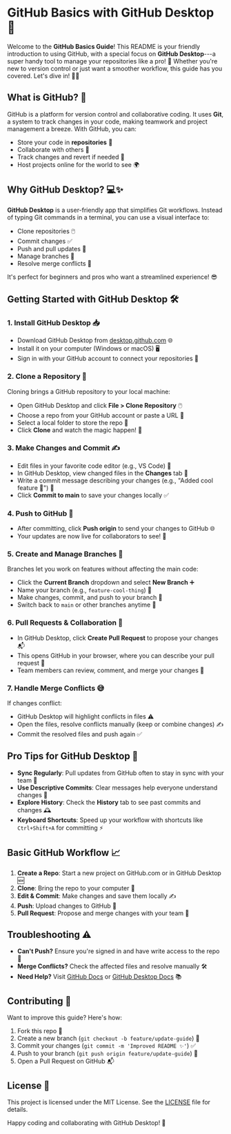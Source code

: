 GitHub Basics with GitHub Desktop 🚀
====================================

Welcome to the **GitHub Basics Guide**! This README is your friendly introduction to using GitHub, with a special focus on **GitHub Desktop**---a super handy tool to manage your repositories like a pro! 🌟 Whether you're new to version control or just want a smoother workflow, this guide has you covered. Let's dive in! 🏄‍♂️

What is GitHub? 🤔
------------------

GitHub is a platform for version control and collaborative coding. It uses **Git**, a system to track changes in your code, making teamwork and project management a breeze. With GitHub, you can:

-   Store your code in **repositories** 📂
-   Collaborate with others 👥
-   Track changes and revert if needed 🔄
-   Host projects online for the world to see 🌍

Why GitHub Desktop? 💻✨
-----------------------

**GitHub Desktop** is a user-friendly app that simplifies Git workflows. Instead of typing Git commands in a terminal, you can use a visual interface to:

-   Clone repositories 🖱️
-   Commit changes ✅
-   Push and pull updates 🚀
-   Manage branches 🌳
-   Resolve merge conflicts 🤝

It's perfect for beginners and pros who want a streamlined experience! 😎

Getting Started with GitHub Desktop 🛠️
---------------------------------------

### 1\. Install GitHub Desktop 📥

-   Download GitHub Desktop from [desktop.github.com](https://desktop.github.com/) 🌐
-   Install it on your computer (Windows or macOS) 🖥️
-   Sign in with your GitHub account to connect your repositories 🔗

### 2\. Clone a Repository 📂

Cloning brings a GitHub repository to your local machine:

-   Open GitHub Desktop and click **File > Clone Repository** 🖱️
-   Choose a repo from your GitHub account or paste a URL 🔗
-   Select a local folder to store the repo 📍
-   Click **Clone** and watch the magic happen! 🎉

### 3\. Make Changes and Commit ✍️

-   Edit files in your favorite code editor (e.g., VS Code) 📝
-   In GitHub Desktop, view changed files in the **Changes** tab 👀
-   Write a commit message describing your changes (e.g., "Added cool feature 🚀") 💬
-   Click **Commit to main** to save your changes locally ✅

### 4\. Push to GitHub 🚀

-   After committing, click **Push origin** to send your changes to GitHub 🌐
-   Your updates are now live for collaborators to see! 🎈

### 5\. Create and Manage Branches 🌳

Branches let you work on features without affecting the main code:

-   Click the **Current Branch** dropdown and select **New Branch** ➕
-   Name your branch (e.g., `feature-cool-thing`) 📛
-   Make changes, commit, and push to your branch 🚀
-   Switch back to `main` or other branches anytime 🔄

### 6\. Pull Requests & Collaboration 🤝

-   In GitHub Desktop, click **Create Pull Request** to propose your changes 📬
-   This opens GitHub in your browser, where you can describe your pull request 📜
-   Team members can review, comment, and merge your changes 🎉

### 7\. Handle Merge Conflicts 😅

If changes conflict:

-   GitHub Desktop will highlight conflicts in files ⚠️
-   Open the files, resolve conflicts manually (keep or combine changes) ✍️
-   Commit the resolved files and push again ✅

Pro Tips for GitHub Desktop 🌟
------------------------------

-   **Sync Regularly**: Pull updates from GitHub often to stay in sync with your team 🔄
-   **Use Descriptive Commits**: Clear messages help everyone understand changes 📝
-   **Explore History**: Check the **History** tab to see past commits and changes 🕰️
-   **Keyboard Shortcuts**: Speed up your workflow with shortcuts like `Ctrl+Shift+A` for committing ⚡

Basic GitHub Workflow 📈
------------------------

1.  **Create a Repo**: Start a new project on GitHub.com or in GitHub Desktop 🆕
2.  **Clone**: Bring the repo to your computer 📂
3.  **Edit & Commit**: Make changes and save them locally ✍️
4.  **Push**: Upload changes to GitHub 🚀
5.  **Pull Request**: Propose and merge changes with your team 🤝

Troubleshooting ⚠️
------------------

-   **Can't Push?** Ensure you're signed in and have write access to the repo 🔑
-   **Merge Conflicts?** Check the affected files and resolve manually 🛠️
-   **Need Help?** Visit [GitHub Docs](https://docs.github.com/) or [GitHub Desktop Docs](https://docs.github.com/en/desktop) 📚

Contributing 🤗
---------------

Want to improve this guide? Here's how:

1.  Fork this repo 🍴
2.  Create a new branch (`git checkout -b feature/update-guide`) 🌳
3.  Commit your changes (`git commit -m 'Improved README ✨'`) ✅
4.  Push to your branch (`git push origin feature/update-guide`) 🚀
5.  Open a Pull Request on GitHub 📬

License 📜
----------

This project is licensed under the MIT License. See the [LICENSE](https://grok.com/chat/LICENSE) file for details.

Happy coding and collaborating with GitHub Desktop! 🎉

